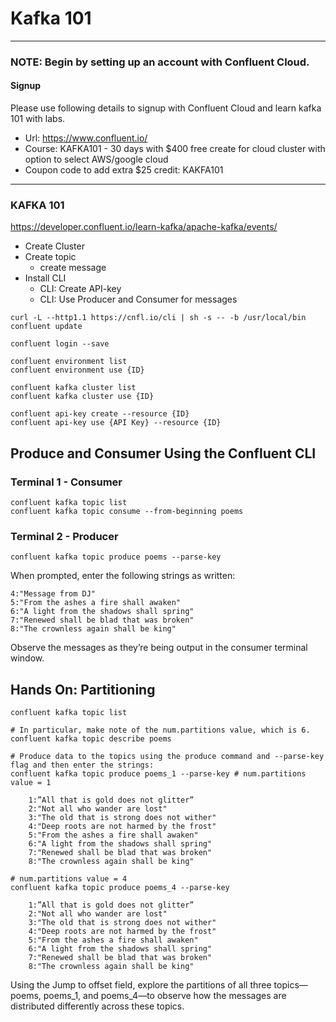 # Kafka 101

--------------------------------------------------------------
### NOTE: Begin by setting up an account with Confluent Cloud.

#### Signup

Please use following details to signup with Confluent Cloud and learn kafka 101 with labs.

- Url: https://www.confluent.io/
- Course: KAFKA101 - 30 days with $400 free create for cloud cluster with option to select AWS/google cloud
- Coupon code to add extra $25 credit: KAKFA101

--------------------------

### KAFKA 101

https://developer.confluent.io/learn-kafka/apache-kafka/events/

 - Create Cluster
 - Create topic
   - create message
- Install CLI
  - CLI: Create API-key
  - CLI: Use Producer and Consumer for messages

```
curl -L --http1.1 https://cnfl.io/cli | sh -s -- -b /usr/local/bin
confluent update

confluent login --save

confluent environment list
confluent environment use {ID}

confluent kafka cluster list
confluent kafka cluster use {ID}

confluent api-key create --resource {ID}
confluent api-key use {API Key} --resource {ID}

```
## Produce and Consumer Using the Confluent CLI

### Terminal 1 - Consumer

```
confluent kafka topic list
confluent kafka topic consume --from-beginning poems
```

### Terminal 2 - Producer

```
confluent kafka topic produce poems --parse-key
```

When prompted, enter the following strings as written:

```
4:"Message from DJ"
5:"From the ashes a fire shall awaken"
6:"A light from the shadows shall spring"
7:"Renewed shall be blad that was broken"
8:"The crownless again shall be king"
```

Observe the messages as they’re being output in the consumer terminal window.

## Hands On: Partitioning

```
confluent kafka topic list

# In particular, make note of the num.partitions value, which is 6.
confluent kafka topic describe poems

# Produce data to the topics using the produce command and --parse-key flag and then enter the strings:
confluent kafka topic produce poems_1 --parse-key # num.partitions value = 1

	1:”All that is gold does not glitter”
	2:"Not all who wander are lost"
	3:"The old that is strong does not wither"
	4:"Deep roots are not harmed by the frost"
	5:"From the ashes a fire shall awaken"
	6:"A light from the shadows shall spring"
	7:"Renewed shall be blad that was broken"
	8:"The crownless again shall be king"

# num.partitions value = 4
confluent kafka topic produce poems_4 --parse-key

	1:”All that is gold does not glitter”
	2:"Not all who wander are lost"
	3:"The old that is strong does not wither"
	4:"Deep roots are not harmed by the frost"
	5:"From the ashes a fire shall awaken"
	6:"A light from the shadows shall spring"
	7:"Renewed shall be blad that was broken"
	8:"The crownless again shall be king"
```
Using the Jump to offset field, explore the partitions of all three topics—poems, poems_1, and poems_4—to observe how the messages are distributed differently across these topics.

